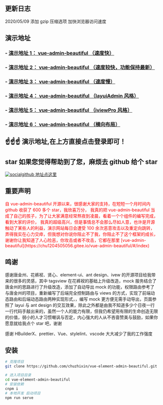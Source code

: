 ## 更新日志

2020/05/09 添加 gzip 压缩选项 加快浏览器访问速度

## 演示地址

### - [演示地址 1： vue-admin-beautiful （速度快）](http://mpfhrd48.sanxing.uz7.cn/vue-admin-beautiful)

### - [演示地址 2： vue-admin-beautiful （速度较快，功能保持最新）](http://chu1204505056.gitee.io/vue-admin-beautiful)

### - [演示地址 3： vue-admin-beautiful （速度慢）](https://chuzhixin.github.io/vue-admin-beautiful)

### - [演示地址 4： vue-admin-beautiful （layuiAdmin 风格）](http://chu1204505056.gitee.io/vue-admin-beautiful-2)

### - [演示地址 5： vue-admin-beautiful （iviewPro 风格）](http://chu1204505056.gitee.io/vue-admin-beautiful-3)

### - [演示地址 6： vue-admin-beautiful （横向布局）](http://chu1204505056.gitee.io/vue-admin-beautiful-4)

## ☝☝☝ 演示地址,在上方直接点击登录即可！

## star 如果您觉得帮助到了您，麻烦去 github 给个 star

[![social](https://img.shields.io/github/stars/chuzhixin/vue-admin-beautiful?style=social)github 地址点这里](https://github.com/chuzhixin/vue-admin-beautiful)

## 重要声明

<font color="#FF0000">
自 vue-admin-beautiful 开源以来，很感谢大家的支持，在短短一个月时间内 github 收获了 600 多个 star，我欣喜万分，
我真的把 vue-admin-beautiful 当成了自己的孩子，为了让大家满意经常熬夜到凌晨，看着一个个组件的编写完成，看到大家的评价，
我真的超级高兴，但是事情总不会那么尽如人意，也许是开源触动了某些人的利益，演示网站每日会遭受 100 余次恶意攻击以及重定向跳转，
弄得我实在心力交瘁，但我想对你说你阻止不了我，你阻止不了这个框架的成长，谢谢你让我知道了人心险恶，你攻击或者不攻击，它都在那里
[vue-admin-beautiful](https://chu1204505056.gitee.io/vue-admin-beautiful/#/index)
</font>

## 鸣谢

感谢唐金州、花裤衩、贤心、element-ui、ant design、ivew 的开源项目给我带来的很多的灵感，其中 tagsview 在花裤衩的基础上升级改造，mock 服务结合了唐金州的思路进行了升级改造，添加了自动导出 mock 的功能，权限路由参考了与唐金州的项目，重新编写了后端完全控制路由与 views 的方式，实现了前端动态路由和后端动态路由两种实现形式，，编写 mock 更方便无需手动导出，页面参照了 layui 与 ant design 的交互效果，除此之外都是由我不知道多少个日夜一行一行代码手敲出来的，虽然一个人的能力有限，但我仍希望用有限的生命创造无限的价值，弱小的人才习惯嘲讽与否定，内心强大的人从不吝啬赞美与鼓励，如果你愿意就给我点个 star 吧，谢谢

感谢 HBuilderX、prettier、Vue、stylelint、vscode 大大减少了我的工作强度

## 安装

```bash
# 克隆项目
git clone https://github.com/chuzhixin/vue-element-admin-beautiful.git

# 进入项目目录
cd vue-element-admin-beautiful
# 安装依赖
cnpm i
# 本地开发 启动项目
npm run serve
```
